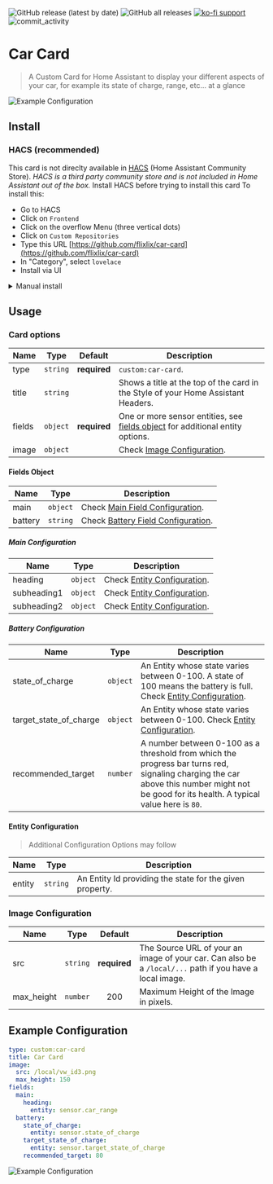 ![GitHub release (latest by date)](https://img.shields.io/github/v/release/flixlix/car-card?style=flat-square)
![GitHub all releases](https://img.shields.io/github/downloads/flixlix/car-card/total?style=flat-square)
[![ko-fi support](https://img.shields.io/badge/support-me-ff5e5b?style=flat-square&logo=ko-fi)](https://ko-fi.com/flixlix)
![commit_activity](https://img.shields.io/github/commit-activity/y/flixlix/car-card?color=brightgreen&label=Commits&style=flat-square)

# Car Card

> A Custom Card for Home Assistant to display your different aspects of your car, for example its state of charge, range, etc... at a glance

![Example Configuration](https://user-images.githubusercontent.com/61006057/234698226-0b408ec3-d7e9-4d19-820c-7f47d222702d.png)

## Install

### HACS (recommended)

This card is not direclty available in  [HACS](https://hacs.xyz/)  (Home Assistant Community Store).  _HACS is a third party community store and is not included in Home Assistant out of the box._ Install HACS before trying to install this card To install this:

-   Go to HACS
-   Click on  `Frontend`
-   Click on the overflow Menu (three vertical dots)
-   Click on  `Custom Repositories`
-   Type this URL  [https://github.com/flixlix/car-card](https://github.com/flixlix/car-card)
-   In "Category", select  `lovelace`
-   Install via UI


<details>
<summary>Manual install</summary>

1. Download and copy `car-card.js` from the [latest release](https://github.com/flixlix/car-card/releases/latest) into your `config/www` directory.

2. Add the resource reference as decribed below.

#### Add resource reference

If you configure Dashboards via YAML, add a reference to `car-card.js` inside your `configuration.yaml`:

```yaml
resources:
  - url: /local/car-card.js
    type: module
```

Else, if you prefer the graphical editor, use the menu to add the resource:

1. Make sure, advanced mode is enabled in your user profile (click on your user name to get there)
2. Navigate to Settings -> Dashboards
3. Click three dot icon
4. Select Resources
5. Hit (+ ADD RESOURCE) icon
6. Enter URL `/local/car-card.js` and select type "JavaScript Module". 
   (Use `/hacsfiles/car-card/car-card.js` and select "JavaScript Module" for HACS install if HACS didn't do it already)

</details>

## Usage

### Card options

| Name                | Type      |   Default    | Description                                                                                                                                                                  |
|---------------------| --------- |:------------:|------------------------------------------------------------------------------------------------------------------------------------------------------------------------------|
| type                | `string`  | **required** | `custom:car-card`.                                                                                                                                               |
| title               | `string`  |              | Shows a title at the top of the card in the Style of your Home Assistant Headers. |
| fields            | `object`  | **required** | One or more sensor entities, see [fields object](#fields-object) for additional entity options. |
| image | `object` | | Check [Image Configuration](#image-configuration). |

#### Fields Object

| Name                | Type      | Description                                                                                                                                                                  |
|---------------------| --------- | ------------------------------------------------------------------------------------------------------------------------------------------------------------------------------ |
| main | `object`  | Check [Main Field Configuration](#main-field-configuration). | 
| battery | `string`  | Check [Battery Field Configuration](#battery-field-configuration). |

##### Main Configuration

| Name                | Type      | Description                                                                                                                                                                  |
|---------------------| --------- | ------------------------------------------------------------------------------------------------------------------------------------------------------------------------------ |
| heading | `object`  | Check [Entity Configuration](#entity-configuration). | 
| subheading1 | `object`  | Check [Entity Configuration](#entity-configuration). |
| subheading2 | `object`  | Check [Entity Configuration](#entity-configuration). |

##### Battery Configuration

| Name                | Type      | Description                                                                                                                                                                  |
|---------------------| --------- | ------------------------------------------------------------------------------------------------------------------------------------------------------------------------------ |
| state_of_charge | `object`  | An Entity whose state varies between 0-100. A state of 100 means the battery is full. Check [Entity Configuration](#entity-configuration). | 
| target_state_of_charge | `object`  | An Entity whose state varies between 0-100. Check [Entity Configuration](#entity-configuration). |
| recommended_target | `number`  | A number between 0-100 as a threshold from which the progress bar turns red, signaling charging the car above this number might not be good for its health. A typical value here is `80`. |

#### Entity Configuration

> Additional Configuration Options may follow

| Name                | Type      | Description                                                                                                                                                                  |
|---------------------| --------- | ------------------------------------------------------------------------------------------------------------------------------------------------------------------------------ |
| entity | `string`  | An Entity Id providing the state for the given property. |

### Image Configuration

| Name                | Type      |   Default    | Description                                                                                                                                                                  |
|---------------------| --------- |:------------:|------------------------------------------------------------------------------------------------------------------------------------------------------------------------------|
| src                | `string`  | **required** | The Source URL of your an image of your car. Can also be a `/local/...` path if you have a local image.                                                                                                                                               |
| max_height               | `number`  | 200 | Maximum Height of the Image in pixels. |

## Example Configuration

```yaml
type: custom:car-card
title: Car Card
image:
  src: /local/vw_id3.png
  max_height: 150
fields:
  main:
    heading:
      entity: sensor.car_range
  battery:
    state_of_charge:
      entity: sensor.state_of_charge
    target_state_of_charge:
      entity: sensor.target_state_of_charge
    recommended_target: 80
```


![Example Configuration](https://user-images.githubusercontent.com/61006057/234698226-0b408ec3-d7e9-4d19-820c-7f47d222702d.png)
